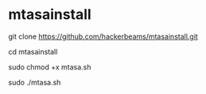 # mtasainstall
git clone  https://github.com/hackerbeams/mtasainstall.git

cd mtasainstall

sudo chmod +x mtasa.sh

sudo ./mtasa.sh


 

